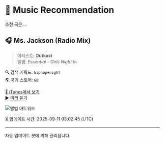 
# 🎵 Music Recommendation

추천 곡은...

## 🎧 Ms. Jackson (Radio Mix)  
> 아티스트: **Outkast**  
> 앨범: _Essential - Girls Night In_  

🔍 검색 키워드: `hiphop+night`  
🌎 국가 스토어: `GB`

[🔗 iTunes에서 보기](https://music.apple.com/gb/album/ms-jackson-radio-mix/368393151?i=368393190&uo=4)  
[▶️ 미리 듣기](https://audio-ssl.itunes.apple.com/itunes-assets/AudioPreview221/v4/4b/10/30/4b1030e2-af07-27e0-f0f2-d2b3f6d93315/mzaf_15024064705176690443.plus.aac.p.m4a)

![앨범 아트워크](https://is1-ssl.mzstatic.com/image/thumb/Music126/v4/11/ce/3e/11ce3e63-a0dd-4562-d52b-c6a682c349a0/884977572391.jpg/100x100bb.jpg)

⏳ 업데이트 시간: 2025-09-11 03:02:45 (UTC)

---
자동 업데이트 봇에 의해 관리됩니다.
